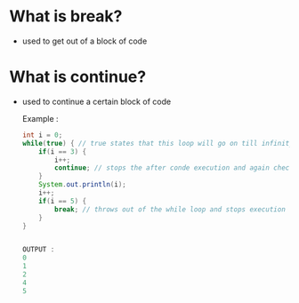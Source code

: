 # What is break? 
- used to get out of a block of code

# What is continue? 
- used to continue a certain block of code

  Example :
  ```java
  int i = 0;
  while(true) { // true states that this loop will go on till infinity
      if(i == 3) {
          i++;
          continue; // stops the after conde execution and again checks the condition
      }  
      System.out.println(i);
      i++;
      if(i == 5) {
          break; // throws out of the while loop and stops execution
      }
  }


  OUTPUT :
  0
  1
  2
  4
  5
  
